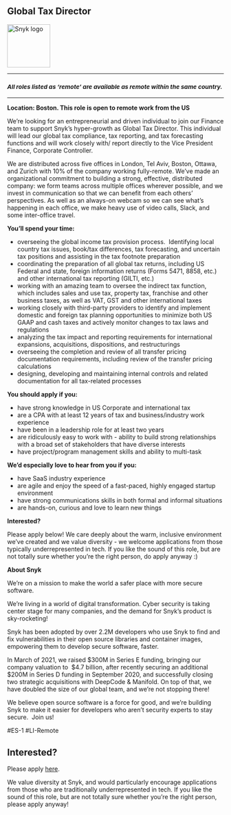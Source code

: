 Global Tax Director
---

<img src="https://res.cloudinary.com/snyk/image/upload/v1537345894/press-kit/brand/logo-black.png" width="100" alt="Snyk logo" />

<hr>
<h3><em><strong><sub>All roles listed as ‘remote’ are available as remote within the same country.</sub></strong></em></h3>
<hr>
<p><strong>Location: Boston. This role is open to remote work from the US</strong></p>
<p><span style="font-weight: 400;">We’re looking for an entrepreneurial and driven individual to join our Finance team to support Snyk’s hyper-growth as Global Tax Director. This individual will lead our global tax compliance, tax reporting, and tax forecasting functions and will work closely with/ report directly to the Vice President Finance, Corporate Controller.&nbsp;</span></p>
<p><span style="font-weight: 400;">We are distributed across five offices in London, Tel Aviv, Boston, Ottawa, and Zurich with 10% of the company working fully-remote. We’ve made an organizational commitment to building a strong, effective, distributed company: we form teams across multiple offices wherever possible, and we invest in communication so that we can benefit from each others’ perspectives. As well as an always-on webcam so we can see what’s happening in each office, we make heavy use of video calls, Slack, and some inter-office travel.</span></p>
<p><strong>You’ll spend your time:</strong></p>
<ul>
<li style="font-weight: 400;"><span style="font-weight: 400;">overseeing the global income tax provision process.&nbsp; Identifying local country tax issues, book/tax differences, tax forecasting, and uncertain tax positions and assisting in the tax footnote preparation</span></li>
<li style="font-weight: 400;"><span style="font-weight: 400;">coordinating the preparation of all global tax returns, including US Federal and state, foreign information returns (Forms 5471, 8858, etc.) and other international tax reporting (GILTI, etc.)</span></li>
<li style="font-weight: 400;"><span style="font-weight: 400;">working with an amazing team to oversee the indirect tax function, which includes sales and use tax, property tax, franchise and other business taxes, as well as VAT, GST and other international taxes</span></li>
<li style="font-weight: 400;"><span style="font-weight: 400;">working closely with third-party providers to identify and implement domestic and foreign tax planning opportunities to minimize both US GAAP and cash taxes and actively monitor changes to tax laws and regulations</span></li>
<li style="font-weight: 400;"><span style="font-weight: 400;">analyzing the tax impact and reporting requirements for international expansions, acquisitions, dispositions, and restructurings</span></li>
<li style="font-weight: 400;"><span style="font-weight: 400;">overseeing the completion and review of all transfer pricing documentation requirements, including review of the transfer pricing calculations</span></li>
<li style="font-weight: 400;"><span style="font-weight: 400;">designing, developing and maintaining internal controls and related documentation for all tax-related processes</span></li>
</ul>
<p><strong>You should apply if you:</strong></p>
<ul>
<li style="font-weight: 400;"><span style="font-weight: 400;">have strong knowledge in US Corporate and international tax</span></li>
<li style="font-weight: 400;"><span style="font-weight: 400;">are a CPA with at least 12 years of tax and business/industry work experience</span></li>
<li style="font-weight: 400;"><span style="font-weight: 400;">have been in a leadership role for at least two years</span></li>
<li style="font-weight: 400;"><span style="font-weight: 400;">are ridiculously easy to work with - ability to build strong relationships with a broad set of stakeholders that have diverse interests</span></li>
<li style="font-weight: 400;"><span style="font-weight: 400;">have project/program management skills and ability to multi-task</span></li>
</ul>
<p><strong>We’d especially love to hear from you if you:</strong></p>
<ul>
<li style="font-weight: 400;"><span style="font-weight: 400;">have SaaS industry experience</span></li>
<li style="font-weight: 400;"><span style="font-weight: 400;">are agile and enjoy the speed of a fast-paced, highly engaged startup environment</span></li>
<li style="font-weight: 400;"><span style="font-weight: 400;">have strong communications skills in both formal and informal situations</span></li>
<li style="font-weight: 400;"><span style="font-weight: 400;">are hands-on, curious and love to learn new things</span></li>
</ul>
<p><strong>Interested?</strong></p>
<p><span style="font-weight: 400;">Please apply below! We care deeply about the warm, inclusive environment we’ve created and we value diversity - we welcome applications from those typically underrepresented in tech. If you like the sound of this role, but are not totally sure whether you’re the right person, do apply anyway :)</span></p>
<p><strong>About Snyk</strong></p>
<p><span style="font-weight: 400;">We’re on a mission to make the world a safer place with more secure software.</span></p>
<p><span style="font-weight: 400;">We’re living in a world of digital transformation. Cyber security is taking center stage for many companies, and the demand for Snyk’s product is sky-rocketing!&nbsp;</span></p>
<p><span style="font-weight: 400;">Snyk has been adopted by over 2.2M developers who use Snyk to find and fix vulnerabilities in their open source libraries and container images, empowering them to develop secure software, faster.</span></p>
<p><span style="font-weight: 400;">In March of 2021, we raised $300M in Series E funding, bringing our company valuation to&nbsp; $4.7 billion, after recently securing an additional $200M in Series D funding in September 2020, and successfully closing two strategic acquisitions with DeepCode &amp; Manifold. On top of that, we have doubled the size of our global team, and we’re not stopping there!&nbsp;</span></p>
<p><span style="font-weight: 400;">We believe open source software is a force for good, and we’re building Snyk to make it easier for developers who aren’t security experts to stay secure.&nbsp; Join us!</span></p>
<p>#ES-1 #LI-Remote</p>

Interested?
---

Please apply [here](https://boards.greenhouse.io/snyk/jobs/5238873002#app).

We value diversity at Snyk, and would particularly encourage applications from those who are traditionally underrepresented in tech.
If you like the sound of this role, but are not totally sure whether you’re the right person, please apply anyway!
